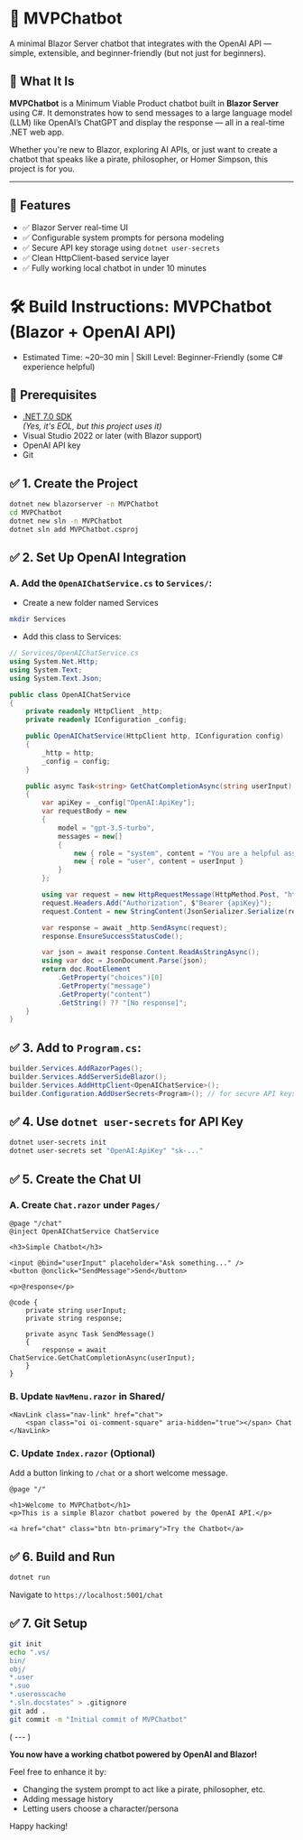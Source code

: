 # 🤖 MVPChatbot

A minimal Blazor Server chatbot that integrates with the OpenAI API — simple, extensible, and beginner-friendly (but not just for beginners).

## 🧠 What It Is

**MVPChatbot** is a Minimum Viable Product chatbot built in **Blazor Server** using C#. It demonstrates how to send messages to a large language model (LLM) like OpenAI’s ChatGPT and display the response — all in a real-time .NET web app.

Whether you're new to Blazor, exploring AI APIs, or just want to create a chatbot that speaks like a pirate, philosopher, or Homer Simpson, this project is for you.

---

## 🚀 Features

- ✅ Blazor Server real-time UI
- ✅ Configurable system prompts for persona modeling
- ✅ Secure API key storage using `dotnet user-secrets`
- ✅ Clean HttpClient-based service layer
- ✅ Fully working local chatbot in under 10 minutes

# 🛠️ Build Instructions: MVPChatbot (Blazor + OpenAI API)

- Estimated Time: ~20–30 min | Skill Level: Beginner-Friendly (some C# experience helpful)

## 🔧 Prerequisites

- [.NET 7.0 SDK](https://dotnet.microsoft.com/en-us/download/dotnet/7.0)  
  *(Yes, it's EOL, but this project uses it)*
- Visual Studio 2022 or later (with Blazor support)
- OpenAI API key
- Git

## ✅ 1. Create the Project

```bash
dotnet new blazorserver -n MVPChatbot
cd MVPChatbot
dotnet new sln -n MVPChatbot
dotnet sln add MVPChatbot.csproj
```

## ✅ 2. Set Up OpenAI Integration

### A. Add the `OpenAIChatService.cs` to `Services/`:

- Create a new folder named Services
```bash
mkdir Services
```
- Add this class to Services:

```csharp
// Services/OpenAIChatService.cs
using System.Net.Http;
using System.Text;
using System.Text.Json;

public class OpenAIChatService
{
    private readonly HttpClient _http;
    private readonly IConfiguration _config;

    public OpenAIChatService(HttpClient http, IConfiguration config)
    {
        _http = http;
        _config = config;
    }

    public async Task<string> GetChatCompletionAsync(string userInput)
    {
        var apiKey = _config["OpenAI:ApiKey"];
        var requestBody = new
        {
            model = "gpt-3.5-turbo",
            messages = new[]
            {
                new { role = "system", content = "You are a helpful assistant." },
                new { role = "user", content = userInput }
            }
        };

        using var request = new HttpRequestMessage(HttpMethod.Post, "https://api.openai.com/v1/chat/completions");
        request.Headers.Add("Authorization", $"Bearer {apiKey}");
        request.Content = new StringContent(JsonSerializer.Serialize(requestBody), Encoding.UTF8, "application/json");

        var response = await _http.SendAsync(request);
        response.EnsureSuccessStatusCode();

        var json = await response.Content.ReadAsStringAsync();
        using var doc = JsonDocument.Parse(json);
        return doc.RootElement
            .GetProperty("choices")[0]
            .GetProperty("message")
            .GetProperty("content")
            .GetString() ?? "[No response]";
    }
}
```

## ✅ 3. Add to `Program.cs`:

```csharp
builder.Services.AddRazorPages();
builder.Services.AddServerSideBlazor();
builder.Services.AddHttpClient<OpenAIChatService>();
builder.Configuration.AddUserSecrets<Program>(); // for secure API keys
```

## ✅ 4. Use `dotnet user-secrets` for API Key

```bash
dotnet user-secrets init
dotnet user-secrets set "OpenAI:ApiKey" "sk-..."
```

## ✅ 5. Create the Chat UI

### A. Create `Chat.razor` under `Pages/`

```razor
@page "/chat"
@inject OpenAIChatService ChatService

<h3>Simple Chatbot</h3>

<input @bind="userInput" placeholder="Ask something..." />
<button @onclick="SendMessage">Send</button>

<p>@response</p>

@code {
    private string userInput;
    private string response;

    private async Task SendMessage()
    {
        response = await ChatService.GetChatCompletionAsync(userInput);
    }
}

```

### B. Update `NavMenu.razor` in Shared/

```razor
<NavLink class="nav-link" href="chat">
    <span class="oi oi-comment-square" aria-hidden="true"></span> Chat
</NavLink>
```

### C. Update `Index.razor` (Optional)

Add a button linking to `/chat` or a short welcome message.
```razor
@page "/"

<h1>Welcome to MVPChatbot</h1>
<p>This is a simple Blazor chatbot powered by the OpenAI API.</p>

<a href="chat" class="btn btn-primary">Try the Chatbot</a>
```
## ✅ 6. Build and Run

```bash
dotnet run
```

Navigate to `https://localhost:5001/chat`

## ✅ 7. Git Setup

```bash
git init
echo ".vs/
bin/
obj/
*.user
*.suo
*.userosscache
*.sln.docstates" > .gitignore
git add .
git commit -m "Initial commit of MVPChatbot"
```
( --- )

 **You now have a working chatbot powered by OpenAI and Blazor!**

Feel free to enhance it by:

- Changing the system prompt to act like a pirate, philosopher, etc.
- Adding message history
- Letting users choose a character/persona

Happy hacking!
